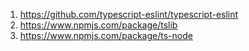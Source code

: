 1. https://github.com/typescript-eslint/typescript-eslint
2. https://www.npmjs.com/package/tslib
3. https://www.npmjs.com/package/ts-node
